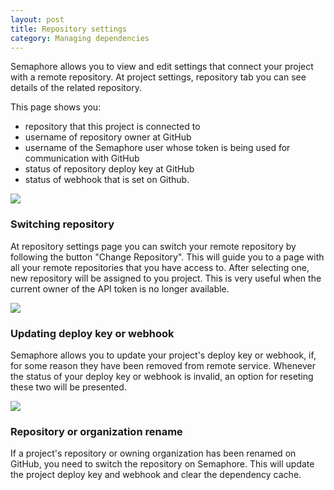```yaml
---
layout: post
title: Repository settings
category: Managing dependencies
---
```


Semaphore allows you to view and edit settings that connect your project with a
remote repository. At project settings, repository tab you can see details of the 
related repository.

This page shows you:

- repository that this project is connected to 
- username of repository owner at GitHub 
- username of the Semaphore user whose token is being used for communication with GitHub 
- status of repository deploy key at GitHub
- status of webhook that is set on Github.

<img src="/docs/assets/img/repositor-tab/repository-tab-details.png" class="img-responsive">

### Switching repository

At repository settings page you can switch your remote repository by following
the button "Change Repository". This will guide you to a page with all your
remote repositories that you have access to. After selecting one, new repository
will be assigned to you project. This is very useful when the current owner of
the API token is no longer available.

<img src="/docs/assets/img/repositor-tab/repository-change.png" class="img-responsive">

### Updating deploy key or webhook

Semaphore allows you to update your project's deploy key or webhook, if, for
some reason they have been removed from remote service. Whenever the status of
your deploy key or webhook is invalid, an option for reseting these two will be
presented.

<img src="/docs/assets/img/repositor-tab/repository-status-bad.png" class="img-responsive">

### Repository or organization rename

If a project's repository or owning organization has been renamed on GitHub,
you need to switch the repository on Semaphore. This will update the project
deploy key and webhook and clear the dependency cache.
